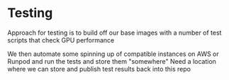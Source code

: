 # Testing

Approach for testing is to build off our base images with a number of test scripts that check GPU performance

We then automate some spinning up of compatible instances on AWS or Runpod and run the tests and store them "somewhere"
Need a location where we can store and publish test results back into this repo 